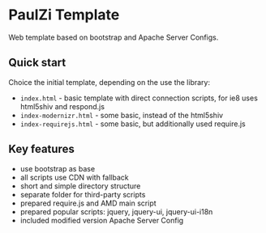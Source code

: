# PaulZi Template
Web template based on bootstrap and Apache Server Configs.

## Quick start

Choice the initial template, depending on the use the library:
- ```index.html``` - basic template with direct connection scripts, for ie8 uses html5shiv and respond.js 
- ```index-modernizr.html``` - some basic, instead of the html5shiv
- ```index-requirejs.html``` - some basic, but additionally used require.js

## Key features

- use bootstrap as base
- all scripts use CDN with fallback
- short and simple directory structure
- separate folder for third-party scripts
- prepared require.js and AMD main script
- prepared popular scripts: jquery, jquery-ui, jquery-ui-i18n
- included modified version Apache Server Config
